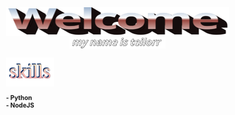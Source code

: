 <div align="center">
  <img 
    src="https://github.com/teilorr/teilorr/blob/main/images/welcome.png?raw=true" 
    style="max-width: 100%; aspect-ratio: 8 / 1;" 
    height=65 
    alt="Welcome to my Github Profile"
  /> 

  <br/>

  <img height="25" alt="My name is teilorr." src="https://github.com/teilorr/teilorr/blob/main/images/whoami.png?raw=true" />
  
  <br/>
  <br/>
</div>

<div align="left">
  <img 
    src=https://github.com/teilorr/teilorr/blob/main/images/skills.png?raw=true 
    alt="Skills"
    height="65"
  /><br/>

  <strong> - Python<strong/><br/>
  <strong> - NodeJS<strong/><br/>
</div>
